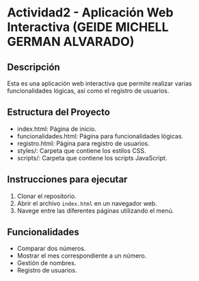 # Actividad2 - Aplicación Web Interactiva (GEIDE MICHELL GERMAN ALVARADO)

## Descripción
Esta es una aplicación web interactiva que permite realizar varias funcionalidades lógicas, así como el registro de usuarios.

## Estructura del Proyecto
- index.html: Página de inicio.
- funcionalidades.html: Página para funcionalidades lógicas.
- registro.html: Página para registro de usuarios.
- styles/: Carpeta que contiene los estilos CSS.
- scripts/: Carpeta que contiene los scripts JavaScript.

## Instrucciones para ejecutar
1. Clonar el repositorio.
2. Abrir el archivo `index.html` en un navegador web.
3. Navege entre las diferentes páginas utilizando el menú.

## Funcionalidades
- Comparar dos números.
- Mostrar el mes correspondiente a un número.
- Gestión de nombres.
- Registro de usuarios.
